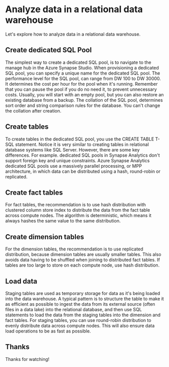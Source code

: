 # Analyze data in a relational data warehouse

Let's explore how to analyze data in a relational data warehouse.

## Create dedicated SQL Pool

The simplest way to create a dedicated SQL pool, is to navigate to the manage hub in the Azure Synapse Studio. When provisioning a dedicated SQL pool, you can specify a unique name for the dedicated SQL pool. The performance level for the SQL pool, can range from DW 100 to DW 30000. It determines the cost per hour for the pool when it's running. Remember that you can pause the pool if you do no need it, to prevent unnecessary costs. Usually, you will start with an empty pool, but you can also restore an existing database from a backup. The collation of the SQL pool, determines sort order and string comparison rules for the database. You can't change the collation after creation.

## Create tables

To create tables in the dedicated SQL pool, you use the CREATE TABLE T-SQL statement. Notice it is very similar to creating tables in relational database systems like SQL Server. However, there are some key differences. For example. dedicated SQL pools in Synapse Analytics don't support foreign key and unique constraints. Azure Synapse Analytics dedicated SQL pools use a massively parallel processing, or MPP architecture, in which data can be distributed using a hash, round-robin or replicated.

## Create fact tables

For fact tables, the recommendation is to use hash distribution with clustered column store index to distribute the data from the fact table across compute nodes. The algorithm is deterministic, which means it always hashes the same value to the same distribution.

## Create dimension tables

For the dimension tables, the recommendation is to use replicated distribution, because dimension tables are usually smaller tables. This also avoids data having to be shuffled when joining to distributed fact tables. If tables are too large to store on each compute node, use hash distribution.

## Load data

Staging tables are used as temporary storage for data as it's being loaded into the data warehouse. A typical pattern is to structure the table to make it as efficient as possible to ingest the data from its external source (often files in a data lake) into the relational database, and then use SQL statements to load the data from the staging tables into the dimension and fact tables. For staging tables, you can use round-robin distribution to evenly distribute data across compute nodes. This will also ensure data load operations to be as fast as possible.

## Thanks

Thanks for watching!
